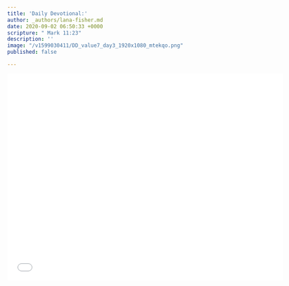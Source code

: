 ```yaml
---
title: 'Daily Devotional:'
author: _authors/lana-fisher.md
date: 2020-09-02 06:50:33 +0000
scripture: " Mark 11:23"
description: ''
image: "/v1599030411/DD_value7_day3_1920x1080_mtekqo.png"
published: false

---
```

<iframe src="[https://player.vimeo.com/video/453914997](https://player.vimeo.com/video/453914997 "https://player.vimeo.com/video/453914997")" width="640" height="480" frameborder="0" allow="autoplay; fullscreen" allowfullscreen></iframe>